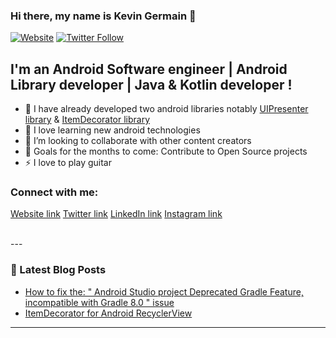 ### Hi there, my name is Kevin Germain 👋 

[![Website](https://img.shields.io/badge/germainkevinbusiness-website-brightgreen)](https://realgermainkevin.web.app/)
[![Twitter Follow](https://img.shields.io/badge/Follow%20%40kevincodes__-120%20Twitter%20followers-blue)](https://twitter.com/intent/follow?original_referer=https%3A%2F%2Fgithub.com%2Fgermainkevinbusiness&screen_name=kevincodes_)

## I'm  an Android Software engineer | Android Library developer | Java & Kotlin developer !

- 🔭 I have already developed two android libraries notably [UIPresenter library](https://github.com/germainkevinbusiness/UIPresenter) & [ItemDecorator library](https://github.com/kevingermainbusiness/ItemDecorator)
- 🌱 I love learning new android technologies
- 👯 I’m looking to collaborate with other content creators
- 🥅 Goals for the months to come: Contribute to Open Source projects
- ⚡ I love to play guitar

### Connect with me:

[Website link](https://realgermainkevin.web.app/)
[Twitter link](https://twitter.com/kevincodes_)
[LinkedIn link](https://www.linkedin.com/in/gkevincodes/)
[Instagram link](https://www.instagram.com/kevincodes_/)

<br />
---

### 📕 Latest Blog Posts

<!-- BLOG-POST-LIST:START -->
- [How to fix the: " Android Studio project Deprecated Gradle Feature, incompatible with Gradle 8.0 " issue](https://germainkevin.hashnode.dev/android-studio-deprecated-gradle-feature-for-gradle-8-dot-0-fix)
- [ItemDecorator for Android RecyclerView](https://germainkevin.hashnode.dev/itemdecorator-for-android-recyclerview)
<!-- BLOG-POST-LIST:END -->

---

[website]: https://realgermainkevin.web.app/
[twitter]: https://twitter.com/kevincodes_
[instagram]: https://www.instagram.com/kevincodes_/
[linkedin]: https://www.linkedin.com/in/gkevincodes/
